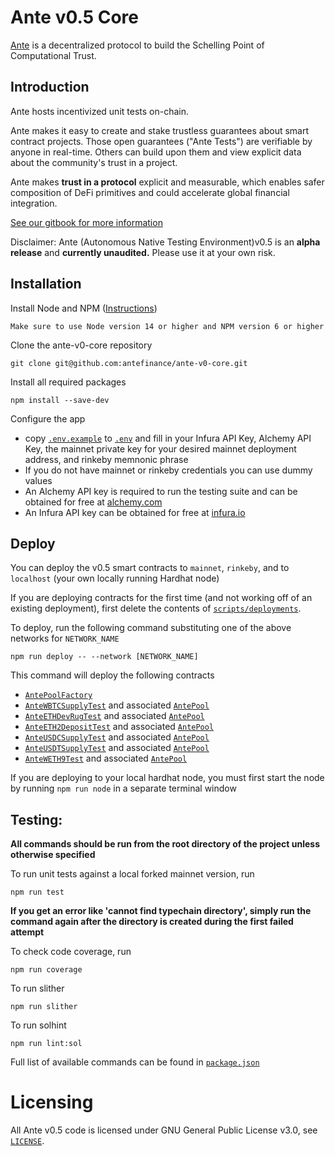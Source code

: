 # Ante v0.5 Core

[Ante](https://www.ante.finance) is a decentralized protocol to build the Schelling Point of Computational Trust.

## Introduction

Ante hosts incentivized unit tests on-chain.

Ante makes it easy to create and stake trustless guarantees about smart contract projects. Those open guarantees ("Ante Tests") are verifiable by anyone in real-time. Others can build upon them and view explicit data about the community's trust in a project.

Ante makes **trust in a protocol** explicit and measurable, which enables safer composition of DeFi primitives and could accelerate global financial integration.

[See our gitbook for more information](https://docs.ante.finance/antev05/)

Disclaimer: Ante (Autonomous Native Testing Environment)v0.5 is an **alpha release** and **currently unaudited.** Please use it at your own risk.


## Installation

Install Node and NPM ([Instructions](https://docs.npmjs.com/downloading-and-installing-node-js-and-npm))

```
Make sure to use Node version 14 or higher and NPM version 6 or higher
```

Clone the ante-v0-core repository

```
git clone git@github.com:antefinance/ante-v0-core.git
```

Install all required packages

```
npm install --save-dev
```

Configure the app

- copy [`.env.example`](./.env.example) to [`.env`](./.env) and fill in your Infura API Key, Alchemy API Key, the mainnet private key for your desired mainnet deployment address, and rinkeby memnonic phrase
- If you do not have mainnet or rinkeby credentials you can use dummy values
- An Alchemy API key is required to run the testing suite and can be obtained for free at [alchemy.com](https://www.alchemy.com/)
- An Infura API key can be obtained for free at [infura.io](https://infura.io/)

## Deploy

You can deploy the v0.5 smart contracts to `mainnet`, `rinkeby`, and to `localhost` (your own locally running Hardhat node)

If you are deploying contracts for the first time (and not working off of an existing deployment), first delete the contents of [`scripts/deployments`](./scripts/deployments).

To deploy, run the following command substituting one of the above networks for `NETWORK_NAME`

```
npm run deploy -- --network [NETWORK_NAME]
```

This command will deploy the following contracts

- [`AntePoolFactory`](./contracts/AntePoolFactory.sol)
- [`AnteWBTCSupplyTest`](./contracts/examples/AnteWBTCSupplyTest.sol) and associated [`AntePool`](./contracts/AntePool.sol)
- [`AnteETHDevRugTest`](./contracts/examples/AnteEthDevRugTest.sol) and associated [`AntePool`](./contracts/AntePool.sol)
- [`AnteETH2DepositTest`](./contracts/examples/AnteETH2DepositTest.sol) and associated [`AntePool`](./contracts/AntePool.sol)
- [`AnteUSDCSupplyTest`](./contracts/examples/AnteUSDCSupplyTest.sol) and associated [`AntePool`](./contracts/AntePool.sol)
- [`AnteUSDTSupplyTest`](./contracts/examples/AnteUSDTSupplyTest.sol) and associated [`AntePool`](./contracts/AntePool.sol)
- [`AnteWETH9Test`](./contracts/examples/AnteWETH9Test.sol.sol) and associated [`AntePool`](./contracts/AntePool.sol)

If you are deploying to your local hardhat node, you must first start the node by running `npm run node` in a separate terminal window

## Testing:

**All commands should be run from the root directory of the project unless otherwise specified**

To run unit tests against a local forked mainnet version, run

```
npm run test
```

**If you get an error like 'cannot find typechain directory', simply run the command again after the directory is created during the first failed attempt**

To check code coverage, run

```
npm run coverage
```

To run slither

```
npm run slither
```

To run solhint

```
npm run lint:sol
```

Full list of available commands can be found in [`package.json`](./package.json)

# Licensing

All Ante v0.5 code is licensed under GNU General Public License v3.0, see [`LICENSE`](./LICENSE).
